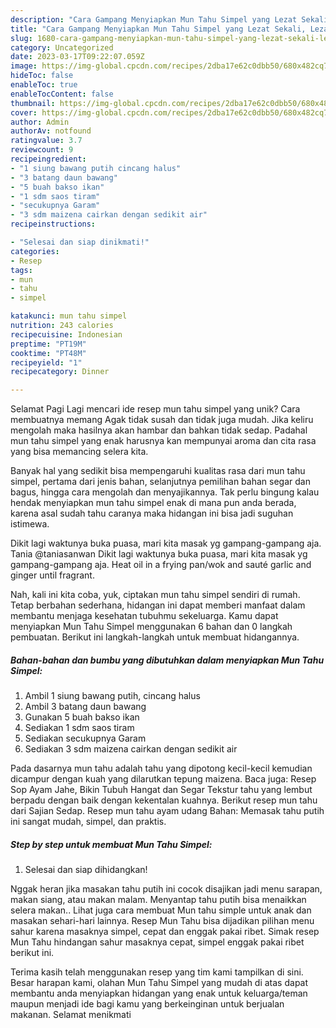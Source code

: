 ```yaml
---
description: "Cara Gampang Menyiapkan Mun Tahu Simpel yang Lezat Sekali, Lezat"
title: "Cara Gampang Menyiapkan Mun Tahu Simpel yang Lezat Sekali, Lezat"
slug: 1680-cara-gampang-menyiapkan-mun-tahu-simpel-yang-lezat-sekali-lezat
category: Uncategorized
date: 2023-03-17T09:22:07.059Z
image: https://img-global.cpcdn.com/recipes/2dba17e62c0dbb50/680x482cq70/mun-tahu-simpel-foto-resep-utama.jpg
hideToc: false
enableToc: true
enableTocContent: false
thumbnail: https://img-global.cpcdn.com/recipes/2dba17e62c0dbb50/680x482cq70/mun-tahu-simpel-foto-resep-utama.jpg
cover: https://img-global.cpcdn.com/recipes/2dba17e62c0dbb50/680x482cq70/mun-tahu-simpel-foto-resep-utama.jpg
author: Admin
authorAv: notfound
ratingvalue: 3.7
reviewcount: 9
recipeingredient:
- "1 siung bawang putih cincang halus"
- "3 batang daun bawang"
- "5 buah bakso ikan"
- "1 sdm saos tiram"
- "secukupnya Garam"
- "3 sdm maizena cairkan dengan sedikit air"
recipeinstructions:

- "Selesai dan siap dinikmati!"
categories:
- Resep
tags:
- mun
- tahu
- simpel

katakunci: mun tahu simpel 
nutrition: 243 calories
recipecuisine: Indonesian
preptime: "PT19M"
cooktime: "PT48M"
recipeyield: "1"
recipecategory: Dinner

---
```



Selamat Pagi Lagi mencari ide resep mun tahu simpel yang unik? Cara membuatnya memang Agak tidak susah dan tidak juga mudah. Jika keliru mengolah maka hasilnya akan hambar dan bahkan tidak sedap. Padahal mun tahu simpel yang enak harusnya kan mempunyai aroma dan cita rasa yang bisa memancing selera kita.


Banyak hal yang sedikit bisa mempengaruhi kualitas rasa dari mun tahu simpel, pertama dari jenis bahan, selanjutnya pemilihan bahan segar dan bagus, hingga cara mengolah dan menyajikannya. Tak perlu bingung kalau hendak menyiapkan mun tahu simpel enak di mana pun anda berada, karena asal sudah tahu caranya maka hidangan ini bisa jadi suguhan istimewa.

Dikit lagi waktunya buka puasa, mari kita masak yg gampang-gampang aja. Tania @taniasanwan Dikit lagi waktunya buka puasa, mari kita masak yg gampang-gampang aja. Heat oil in a frying pan/wok and sauté garlic and ginger until fragrant.


Nah, kali ini kita coba, yuk, ciptakan mun tahu simpel sendiri di rumah. Tetap berbahan sederhana, hidangan ini dapat memberi manfaat dalam membantu menjaga kesehatan tubuhmu sekeluarga. Kamu dapat menyiapkan Mun Tahu Simpel menggunakan 6 bahan dan 0 langkah pembuatan. Berikut ini langkah-langkah untuk membuat hidangannya.

<!--inarticleads1-->

##### Bahan-bahan dan bumbu yang dibutuhkan dalam menyiapkan Mun Tahu Simpel:

1. Ambil 1 siung bawang putih, cincang halus
1. Ambil 3 batang daun bawang
1. Gunakan 5 buah bakso ikan
1. Sediakan 1 sdm saos tiram
1. Sediakan secukupnya Garam
1. Sediakan 3 sdm maizena cairkan dengan sedikit air


Pada dasarnya mun tahu adalah tahu yang dipotong kecil-kecil kemudian dicampur dengan kuah yang dilarutkan tepung maizena. Baca juga: Resep Sop Ayam Jahe, Bikin Tubuh Hangat dan Segar Tekstur tahu yang lembut berpadu dengan baik dengan kekentalan kuahnya. Berikut resep mun tahu dari Sajian Sedap. Resep mun tahu ayam udang Bahan: Memasak tahu putih ini sangat mudah, simpel, dan praktis. 

<!--inarticleads2-->

##### Step by step untuk membuat Mun Tahu Simpel:


1. Selesai dan siap dihidangkan!

Nggak heran jika masakan tahu putih ini cocok disajikan jadi menu sarapan, makan siang, atau makan malam. Menyantap tahu putih bisa menaikkan selera makan.. Lihat juga cara membuat Mun tahu simple untuk anak dan masakan sehari-hari lainnya. Resep Mun Tahu bisa dijadikan pilihan menu sahur karena masaknya simpel, cepat dan enggak pakai ribet. Simak resep Mun Tahu hindangan sahur masaknya cepat, simpel enggak pakai ribet berikut ini. 

Terima kasih telah menggunakan resep yang tim kami tampilkan di sini. Besar harapan kami, olahan Mun Tahu Simpel yang mudah di atas dapat membantu anda menyiapkan hidangan yang enak untuk keluarga/teman maupun menjadi ide bagi kamu yang berkeinginan untuk berjualan makanan. Selamat menikmati
